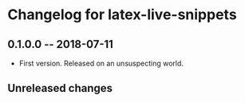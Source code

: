 # Changelog for latex-live-snippets

## 0.1.0.0  -- 2018-07-11

* First version. Released on an unsuspecting world.

## Unreleased changes
